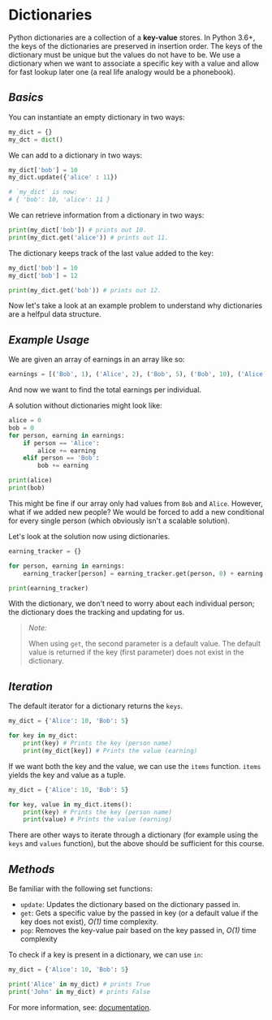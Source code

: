 # Dictionaries
Python dictionaries are a collection of a **key-value** stores. In Python 3.6+, the keys of the dictionaries
are preserved in insertion order. The keys of the dictionary must be unique but the values do not have to be.
We use a dictionary when we want to associate a specific key with a value and allow for fast lookup later one
(a real life analogy would be a phonebook).
## *Basics*
You can instantiate an empty dictionary in two ways:
```python
my_dict = {}
my_dct = dict()
```

We can add to a dictionary in two ways:

```python
my_dict['bob'] = 10
my_dict.update({'alice' : 11})

# `my_dict` is now:
# { 'bob': 10, 'alice': 11 }
```

We can retrieve information from a dictionary in two ways:
```python
print(my_dict['bob']) # prints out 10.
print(my_dict.get('alice')) # prints out 11.
```
The dictionary keeps track of the last value added to the key:
```python
my_dict['bob'] = 10
my_dict['bob'] = 12

print(my_dict.get('bob')) # prints out 12.
```

Now let's take a look at an example problem to understand why dictionaries are a helfpul data structure.

## *Example Usage*

We are given an array of earnings in an array like so:
```python
earnings = [('Bob', 1), ('Alice', 2), ('Bob', 5), ('Bob', 10), ('Alice', 11) ...]
```
And now we want to find the total earnings per individual.

A solution without dictionaries might look like:

```python
alice = 0
bob = 0
for person, earning in earnings:
    if person == 'Alice':
        alice += earning
    elif person == 'Bob':
        bob += earning

print(alice)
print(bob)
```

This might be fine if our array only had values from `Bob` and `Alice`. However, what if we added new people?
We would be forced to add a new conditional for every single person (which obviously isn't a scalable solution).

Let's look at the solution now using dictionaries.

```python
earning_tracker = {}

for person, earning in earnings:
    earning_tracker[person] = earning_tracker.get(person, 0) + earning

print(earning_tracker)
```
With the dictionary, we don't need to worry about each individual person; the dictionary does the tracking and updating for us.

> *Note:*
> 
> When using `get`, the second parameter is a default value. The default value is returned if the key (first parameter) does not
> exist in the dictionary.
## *Iteration*

The default iterator for a dictionary returns the `keys`.

```python
my_dict = {'Alice': 10, 'Bob': 5}

for key in my_dict:
    print(key) # Prints the key (person name)
    print(my_dict[key]) # Prints the value (earning)
```
If we want both the key and the value, we can use the `items` function. `items` yields the key and value
as a tuple.
```python
my_dict = {'Alice': 10, 'Bob': 5}

for key, value in my_dict.items():
    print(key) # Prints the key (person name)
    print(value) # Prints the value (earning)
```

There are other ways to iterate through a dictionary (for example using the `keys` and `values` function), but the above
should be sufficient for this course.
## *Methods*

Be familiar with the following set functions:
- `update`: Updates the dictionary based on the dictionary passed in.
- `get`: Gets a specific value by the passed in key (or a default value if the key does not exist), *O(1)* time complexity.
- `pop`: Removes the key-value pair based on the key passed in, *O(1)* time complexity

To check if a key is present in a dictionary, we can use `in`:

```python
my_dict = {'Alice': 10, 'Bob': 5}

print('Alice' in my_dict) # prints True
print('John' in my_dict) # prints False
```


For more information, see: [documentation](https://docs.python.org/3/tutorial/datastructures.html).
